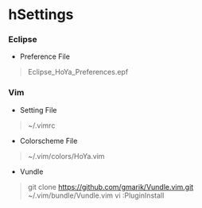 # hSettings

### Eclipse
- Preference File
> Eclipse_HoYa_Preferences.epf

### Vim
- Setting File
> ~/.vimrc
- Colorscheme File
> ~/.vim/colors/HoYa.vim
- Vundle
> git clone https://github.com/gmarik/Vundle.vim.git ~/.vim/bundle/Vundle.vim
> vi
> :PluginInstall

